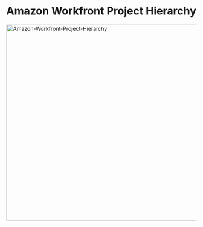 # Amazon Workfront Project Hierarchy
<img height="520" width="790" alt="Amazon-Workfront-Project-Hierarchy" src="https://github.com/user-attachments/assets/5e08dcad-665f-4049-ba1a-68a7c8daf8da" />
